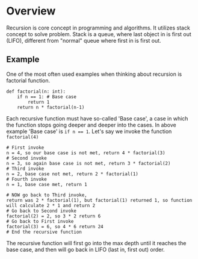 # Overview
Recursion is core concept in programming and algorithms. It utilizes stack concept to solve problem. 
Stack is a queue, where last object in is first out (LIFO), different from "normal" queue where first in is first out.

## Example
One of the most often used examples when thinking about recursion is factorial function.
```commandline
def factorial(n: int):
    if n == 1: # Base case
        return 1
    return n * factorial(n-1)
```
Each recursive function must have so-called 'Base case', a case in which the function stops going deeper and deeper into the cases. In above example 'Base case' is `if n == 1`.
Let's say we invoke the function `factorial(4)`
```commandline
# First invoke
n = 4, so our base case is not met, return 4 * factorial(3)
# Second invoke
n = 3, so again base case is not met, return 3 * factorial(2)
# Third invoke
n = 2, base case not met, return 2 * factorial(1)
# Fourth invoke
n = 1, base case met, return 1

# NOW go back to Third invoke, 
return was 2 * factorial(1), but factorial(1) returned 1, so function will calculate 2 * 1 and return 2
# Go back to Second invoke
factorial(2) = 2, so 3 * 2 return 6
# Go back to First invoke
factorial(3) = 6, so 4 * 6 return 24
# End the recursive function
```
The recursive function will first go into the max depth until it reaches the base case, and then will go back in LIFO (last in, first out) order.